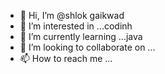 - 👋 Hi, I’m @shlok gaikwad
- 👀 I’m interested in ...codinh
- 🌱 I’m currently learning ...java
- 💞️ I’m looking to collaborate on ...
- 📫 How to reach me ...

<!---
8177960819/8177960819 is a ✨ special ✨ repository because its `README.md` (this file) appears on your GitHub profile.
You can click the Preview link to take a look at your changes.
--->
